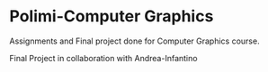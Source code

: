 # Polimi-Computer Graphics

Assignments and Final project done for Computer Graphics course.

Final Project in collaboration with Andrea-Infantino
